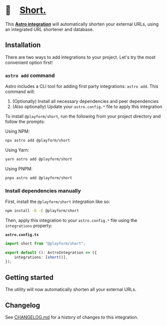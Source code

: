 # 🔗 [Short.]

This **[Astro integration][astro-integration]** will automatically shorten your
external URLs, using an integrated URL shortener and database.

## Installation

There are two ways to add integrations to your project. Let's try the most
convenient option first!

### `astro add` command

Astro includes a CLI tool for adding first party integrations: `astro add`. This
command will:

1. (Optionally) Install all necessary dependencies and peer dependencies
2. (Also optionally) Update your `astro.config.*` file to apply this integration

To install `@playform/short`, run the following from your project directory and
follow the prompts:

Using NPM:

```sh
npx astro add @playform/short
```

Using Yarn:

```sh
yarn astro add @playform/short
```

Using PNPM:

```sh
pnpx astro add @playform/short
```

### Install dependencies manually

First, install the `@playform/short` integration like so:

```sh
npm install -D -E @playform/short
```

Then, apply this integration to your `astro.config.*` file using the
`integrations` property:

**`astro.config.ts`**

```ts
import short from "@playform/short";

export default (): AstroIntegration => ({
	integrations: [short()],
});
```

## Getting started

The utility will now automatically shorten all your external URLs.

[Short.]: HTTPS://npmjs.org/@playform/short
[astro-integration]: HTTPS://docs.astro.build/en/guides/integrations-guide/

## Changelog

See [CHANGELOG.md](CHANGELOG.md) for a history of changes to this integration.
